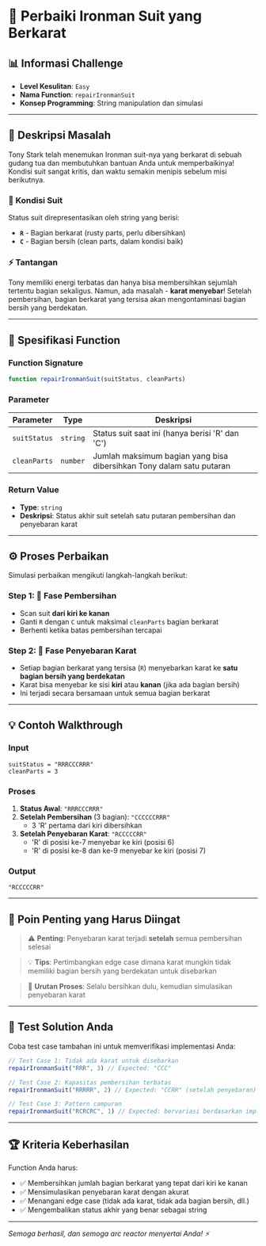 # 🔧 Perbaiki Ironman Suit yang Berkarat

## 📊 Informasi Challenge
- **Level Kesulitan**: `Easy`
- **Nama Function**: `repairIronmanSuit`
- **Konsep Programming**: String manipulation dan simulasi

---

## 🎯 Deskripsi Masalah

Tony Stark telah menemukan Ironman suit-nya yang berkarat di sebuah gudang tua dan membutuhkan bantuan Anda untuk memperbaikinya! Kondisi suit sangat kritis, dan waktu semakin menipis sebelum misi berikutnya.

### 🦾 Kondisi Suit
Status suit direpresentasikan oleh string yang berisi:
- **`R`** - Bagian berkarat (rusty parts, perlu dibersihkan)
- **`C`** - Bagian bersih (clean parts, dalam kondisi baik)

### ⚡ Tantangan
Tony memiliki energi terbatas dan hanya bisa membersihkan sejumlah tertentu bagian sekaligus. Namun, ada masalah - **karat menyebar**! Setelah pembersihan, bagian berkarat yang tersisa akan mengontaminasi bagian bersih yang berdekatan.

---

## 🔧 Spesifikasi Function

### Function Signature
```javascript
function repairIronmanSuit(suitStatus, cleanParts)
```

### Parameter
| Parameter | Type | Deskripsi |
|-----------|------|-----------|
| `suitStatus` | `string` | Status suit saat ini (hanya berisi 'R' dan 'C') |
| `cleanParts` | `number` | Jumlah maksimum bagian yang bisa dibersihkan Tony dalam satu putaran |

### Return Value
- **Type**: `string`
- **Deskripsi**: Status akhir suit setelah satu putaran pembersihan dan penyebaran karat

---

## ⚙️ Proses Perbaikan

Simulasi perbaikan mengikuti langkah-langkah berikut:

### Step 1: 🧹 Fase Pembersihan
- Scan suit **dari kiri ke kanan**
- Ganti `R` dengan `C` untuk maksimal `cleanParts` bagian berkarat
- Berhenti ketika batas pembersihan tercapai

### Step 2: 🦠 Fase Penyebaran Karat
- Setiap bagian berkarat yang tersisa (`R`) menyebarkan karat ke **satu bagian bersih yang berdekatan**
- Karat bisa menyebar ke sisi **kiri** atau **kanan** (jika ada bagian bersih)
- Ini terjadi secara bersamaan untuk semua bagian berkarat

---

## 💡 Contoh Walkthrough

### Input
```
suitStatus = "RRRCCCRRR"
cleanParts = 3
```

### Proses
1. **Status Awal**: `"RRRCCCRRR"`
2. **Setelah Pembersihan** (3 bagian): `"CCCCCCRRR"`
   - 3 'R' pertama dari kiri dibersihkan
3. **Setelah Penyebaran Karat**: `"RCCCCCRR"`
   - 'R' di posisi ke-7 menyebar ke kiri (posisi 6)
   - 'R' di posisi ke-8 dan ke-9 menyebar ke kiri (posisi 7)

### Output
```
"RCCCCCRR"
```

---

## 🎯 Poin Penting yang Harus Diingat

> ⚠️ **Penting**: Penyebaran karat terjadi **setelah** semua pembersihan selesai

> 💡 **Tips**: Pertimbangkan edge case dimana karat mungkin tidak memiliki bagian bersih yang berdekatan untuk disebarkan

> 🔄 **Urutan Proses**: Selalu bersihkan dulu, kemudian simulasikan penyebaran karat

---

## 🧪 Test Solution Anda

Coba test case tambahan ini untuk memverifikasi implementasi Anda:

```javascript
// Test Case 1: Tidak ada karat untuk disebarkan
repairIronmanSuit("RRR", 3) // Expected: "CCC"

// Test Case 2: Kapasitas pembersihan terbatas
repairIronmanSuit("RRRRR", 2) // Expected: "CCRR" (setelah penyebaran)

// Test Case 3: Pattern campuran
repairIronmanSuit("RCRCRC", 1) // Expected: bervariasi berdasarkan implementasi
```

---

## 🏆 Kriteria Keberhasilan

Function Anda harus:
- ✅ Membersihkan jumlah bagian berkarat yang tepat dari kiri ke kanan
- ✅ Mensimulasikan penyebaran karat dengan akurat
- ✅ Menangani edge case (tidak ada karat, tidak ada bagian bersih, dll.)
- ✅ Mengembalikan status akhir yang benar sebagai string

---

*Semoga berhasil, dan semoga arc reactor menyertai Anda! ⚡*
